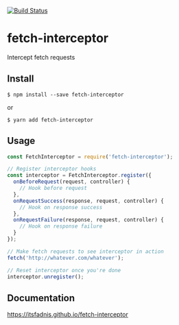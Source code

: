 [![Build Status](https://semaphoreci.com/api/v1/itsfadnis/fetch-interceptor/branches/master/badge.svg)](https://semaphoreci.com/itsfadnis/fetch-interceptor)

# fetch-interceptor
Intercept fetch requests

## Install
```console
$ npm install --save fetch-interceptor
```
or
```console
$ yarn add fetch-interceptor
```

## Usage
```javascript
const FetchInterceptor = require('fetch-interceptor');

// Register interceptor hooks
const interceptor = FetchInterceptor.register({
  onBeforeRequest(request, controller) {
    // Hook before request
  },
  onRequestSuccess(response, request, controller) {
    // Hook on response success
  },
  onRequestFailure(response, request, controller) {
    // Hook on response failure
  }
});

// Make fetch requests to see interceptor in action
fetch('http://whatever.com/whatever');

// Reset interceptor once you're done
interceptor.unregister();
```

## Documentation
https://itsfadnis.github.io/fetch-interceptor